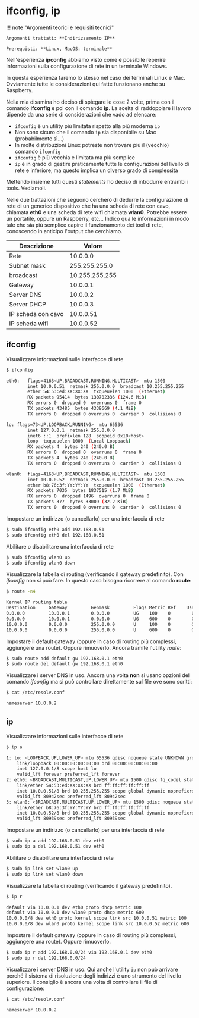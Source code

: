 # ifconfig, ip


!!! note "Argomenti teorici e requisiti tecnici"
    
    Argomenti trattati: **Indirizzamento IP**

    Prerequisti: **Linux, MacOS: terminale**


Nell'esperienza **ipconfig** abbiamo visto come è possibile reperire
informazioni sulla configurazione di rete in un terminale Windows.

In questa esperienza faremo lo stesso nel caso dei terminali Linux e
Mac. Ovviamente tutte le considerazioni qui fatte funzionano anche su
Raspberry.

Nella mia disamina ho deciso di spiegare le cose 2 volte, prima con il
comando **ifconfig** e poi con il comando **ip**. La scelta di
raddoppiare il lavoro dipende da una serie di considerazioni che vado ad
elencare:

- `ifconfig` è un utility più limitata rispetto alla più moderna `ip`
- Non sono sicuro che il comando `ip` sia disponibile su Mac (probabilmente sì...)
- In molte distribuzioni Linux potreste non trovare più il (vecchio) comando `ifconfig`
- `ifconfig` è più vecchia e limitata ma più semplice
- `ip` è in grado di gestire praticamente tutte le configurazioni del livello di rete e inferiore, ma questo implica un diverso grado di complessità


Mettendo insieme tutti questi *statements* ho deciso di introdurre entrambi i tools. Vediamoli.

Nelle due trattazioni che seguono cercherò di dedurre la configurazione
di rete di un generico dispositivo che ha una scheda di rete con cavo,
chiamata **eth0** e una scheda di rete wifi chiamata **wlan0**. Potrebbe
essere un portatile, oppure un Raspberry, etc... Indico qua le
informazioni in modo tale che sia più semplice capire il funzionamento
dei tool di rete, conoscendo in anticipo l'output che cerchiamo.

| Descrizione         | Valore               |
|---------------------|----------------------|
| Rete                | 10.0.0.0             |
| Subnet mask         | 255.255.255.0        |
| broadcast           | 10.255.255.255       |
| Gateway             | 10.0.0.1             |
| Server DNS          | 10.0.0.2             |
| Server DHCP         | 10.0.0.3             |
| IP scheda con cavo  | 10.0.0.51            |
| IP scheda wifi      | 10.0.0.52            |


## ifconfig

Visualizzare informazioni sulle interfacce di rete

``` bash
$ ifconfig

eth0:   flags=4163<UP,BROADCAST,RUNNING,MULTICAST>  mtu 1500
        inet 10.0.0.51  netmask 255.0.0.0  broadcast 10.255.255.255
        ether 54:53:ed:XX:XX:XX  txqueuelen 1000  (Ethernet)
        RX packets 95414  bytes 130702336 (124.6 MiB)
        RX errors 0  dropped 0  overruns 0  frame 0
        TX packets 43485  bytes 4338669 (4.1 MiB)
        TX errors 0  dropped 0 overruns 0  carrier 0  collisions 0

lo: flags=73<UP,LOOPBACK,RUNNING>  mtu 65536
        inet 127.0.0.1  netmask 255.0.0.0
        inet6 ::1  prefixlen 128  scopeid 0x10<host>
        loop  txqueuelen 1000  (Local Loopback)
        RX packets 4  bytes 240 (240.0 B)
        RX errors 0  dropped 0  overruns 0  frame 0
        TX packets 4  bytes 240 (240.0 B)
        TX errors 0  dropped 0 overruns 0  carrier 0  collisions 0

wlan0:  flags=4163<UP,BROADCAST,RUNNING,MULTICAST>  mtu 1500
        inet 10.0.0.52  netmask 255.0.0.0  broadcast 10.255.255.255
        ether b8:76:3f:YY:YY:YY  txqueuelen 1000  (Ethernet)
        RX packets 7035  bytes 1837515 (1.7 MiB)
        RX errors 0  dropped 1496  overruns 0  frame 0
        TX packets 377  bytes 33009 (32.2 KiB)
        TX errors 0  dropped 0 overruns 0  carrier 0  collisions 0
```

Imopostare un indirizzo (o cancellarlo) per una interfaccia di rete

``` bash
$ sudo ifconfig eth0 add 192.168.0.51
$ sudo ifconfig eth0 del 192.168.0.51
```

Abilitare o disabilitare una interfaccia di rete

``` bash
$ sudo ifconfig wlan0 up
$ sudo ifconfig wlan0 down
```

Visualizzare la tabella di routing (verificando il gateway predefinito).
Con *ifconfig* non si può fare. In questo caso bisogna ricorrere al
comando **route**:

``` bash
$ route -n4

Kernel IP routing table
Destination     Gateway         Genmask         Flags Metric Ref    Use Iface
0.0.0.0         10.0.0.1        0.0.0.0         UG    100    0        0 eth0
0.0.0.0         10.0.0.1        0.0.0.0         UG    600    0        0 wlan0
10.0.0.0        0.0.0.0         255.0.0.0       U     100    0        0 eth0
10.0.0.0        0.0.0.0         255.0.0.0       U     600    0        0 wlan0
```

Impostare il default gateway (oppure in caso di routing più complessi,
aggiungere una route). Oppure rimuoverlo. Ancora tramite l'utility
*route*:

``` bash
$ sudo route add default gw 192.168.0.1 eth0
$ sudo route del default gw 192.168.0.1 eth0
```

Visualizzare i server DNS in uso. Ancora una volta **non** si usano
opzioni del comando *ifconfig* ma si può controllare direttamente sul
file ove sono scritti:

``` bash
$ cat /etc/resolv.conf

nameserver 10.0.0.2
```

## ip

Visualizzare informazioni sulle interfacce di rete

``` bash
$ ip a

1: lo: <LOOPBACK,UP,LOWER_UP> mtu 65536 qdisc noqueue state UNKNOWN group default qlen 1000
    link/loopback 00:00:00:00:00:00 brd 00:00:00:00:00:00
    inet 127.0.0.1/8 scope host lo
    valid_lft forever preferred_lft forever
2: eth0: <BROADCAST,MULTICAST,UP,LOWER_UP> mtu 1500 qdisc fq_codel state UP group default qlen 1000
    link/ether 54:53:ed:XX:XX:XX brd ff:ff:ff:ff:ff:ff
    inet 10.0.0.51/8 brd 10.255.255.255 scope global dynamic noprefixroute eth0
    valid_lft 80942sec preferred_lft 80942sec
3: wlan0: <BROADCAST,MULTICAST,UP,LOWER_UP> mtu 1500 qdisc noqueue state UP group default qlen 1000
    link/ether b8:76:3f:YY:YY:YY brd ff:ff:ff:ff:ff:ff
    inet 10.0.0.52/8 brd 10.255.255.255 scope global dynamic noprefixroute wlan0
    valid_lft 80939sec preferred_lft 80939sec
```

Imopostare un indirizzo (o cancellarlo) per una interfaccia di rete

``` bash
$ sudo ip a add 192.168.0.51 dev eth0    
$ sudo ip a del 192.168.0.51 dev eth0
```

Abilitare o disabilitare una interfaccia di rete

``` bash
$ sudo ip link set wlan0 up
$ sudo ip link set wlan0 down
```

Visualizzare la tabella di routing (verificando il gateway predefinito).

``` bash
$ ip r

default via 10.0.0.1 dev eth0 proto dhcp metric 100 
default via 10.0.0.1 dev wlan0 proto dhcp metric 600 
10.0.0.0/8 dev eth0 proto kernel scope link src 10.0.0.51 metric 100 
10.0.0.0/8 dev wlan0 proto kernel scope link src 10.0.0.52 metric 600
```

Impostare il default gateway (oppure in caso di routing più complessi,
aggiungere una route). Oppure rimuoverlo.

``` bash
$ sudo ip r add 192.168.0.0/24 via 192.168.0.1 dev eth0
$ sudo ip r del 192.168.0.0/24
```

Visualizzare i server DNS in uso. Qui anche l'utility `ip` non può
arrivare perché il sistema di risoluzione degli indirizzi è uno strumento del livello superiore.
Il consiglio è ancora una volta di controllare il file di configurazione:

``` bash
$ cat /etc/resolv.conf

nameserver 10.0.0.2
```

